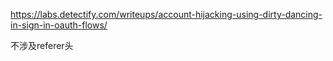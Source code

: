 https://labs.detectify.com/writeups/account-hijacking-using-dirty-dancing-in-sign-in-oauth-flows/

不涉及referer头
